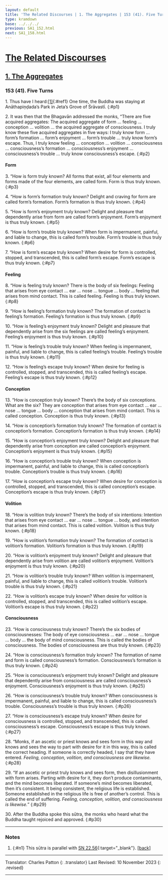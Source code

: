 ```yaml
---
layout: default
title: 'The Related Discourses | 1. The Aggregates | 153 (41). Five Turns'
type: kramdown
base: ../../../
previous: SA1_152.html
next: SA1_158.html
---
```


# [The Related Discourses](../index.html)
## [1. The Aggregates](index.html)
### 153 (41). Five Turns

1\. Thus have I heard:[\[1\]](#n1){:#ref1} One time, the Buddha was staying at Anāthapiṇḍada’s Park in Jeta’s Grove of Śrāvastī.
{:#p1}

2\. It was then that the Bhagavān addressed the monks, “There are five acquired aggregates: The acquired aggregate of form … feeling … conception … volition … the acquired aggregate of consciousness. I truly know these five acquired aggregates in five ways: I truly know form … form’s formation … form’s enjoyment … form’s trouble … truly know form’s escape. Thus, I truly know feeling … conception … volition … consciousness … consciousness’s formation … consciousness’s enjoyment … consciousness’s trouble … truly know consciousness’s escape.
{:#p2}

#### Form

3\. “How is form truly known? All forms that exist, all four elements and forms made of the four elements, are called form. Form is thus truly known.
{:#p3}

4\. “How is form’s formation truly known? Delight and craving for form are called form’s formation. Form’s formation is thus truly known.
{:#p4}

5\. “How is form’s enjoyment truly known? Delight and pleasure that dependently arise from form are called form’s enjoyment. Form’s enjoyment is thus truly known.
{:#p5}

6\. “How is form’s trouble truly known? When form is impermanent, painful, and liable to change, this is called form’s trouble. Form’s trouble is thus truly known.
{:#p6}

7\. “How is form’s escape truly known? When desire for form is controlled, stopped, and transcended, this is called form’s escape. Form’s escape is thus truly known.
{:#p7}

#### Feeling

8\. “How is feeling truly known? There is the body of six feelings: Feeling that arises from eye contact … ear … nose … tongue … body … feeling that arises from mind contact. This is called feeling. Feeling is thus truly known.
{:#p8}

9\. “How is feeling’s formation truly known? The formation of contact is feeling’s formation. Feeling’s formation is thus truly known.
{:#p9}

10\. “How is feeling’s enjoyment truly known? Delight and pleasure that dependently arise from the six feelings are called feeling’s enjoyment. Feeling’s enjoyment is thus truly known.
{:#p10}

11\. “How is feeling’s trouble truly known? When feeling is impermanent, painful, and liable to change, this is called feeling’s trouble. Feeling’s trouble is thus truly known.
{:#p11}

12\. “How is feeling’s escape truly known? When desire for feeling is controlled, stopped, and transcended, this is called feeling’s escape. Feeling’s escape is thus truly known.
{:#p12}

#### Conception

13\. “How is conception truly known? There’s the body of six conceptions. What are the six? They are conception that arises from eye contact … ear … nose … tongue … body … conception that arises from mind contact. This is called conception. Conception is thus truly known.
{:#p13}

14\. “How is conception’s formation truly known? The formation of contact is conception’s formation. Conception’s formation is thus truly known.
{:#p14}

15\. “How is conception’s enjoyment truly known? Delight and pleasure that dependently arise from conception are called conception’s enjoyment. Conception’s enjoyment is thus truly known.
{:#p15}

16\. “How is conception’s trouble truly known? When conception is impermanent, painful, and liable to change, this is called conception’s trouble. Conception’s trouble is thus truly known.
{:#p16}

17\. “How is conception’s escape truly known? When desire for conception is controlled, stopped, and transcended, this is called conception’s escape. Conception’s escape is thus truly known.
{:#p17}

#### Volition

18\. “How is volition truly known? There’s the body of six intentions: Intention that arises from eye contact … ear … nose … tongue … body, and intention that arises from mind contact. This is called volition. Volition is thus truly known.
{:#p18}

19\. “How is volition’s formation truly known? The formation of contact is volition’s formation. Volition’s formation is thus truly known.
{:#p19}

20\. “How is volition’s enjoyment truly known? Delight and pleasure that dependently arise from volition are called volition’s enjoyment. Volition’s enjoyment is thus truly known.
{:#p20}

21\. “How is volition’s trouble truly known? When volition is impermanent, painful, and liable to change, this is called volition’s trouble. Volition’s trouble is thus truly known.
{:#p21}

22\. “How is volition’s escape truly known? When desire for volition is controlled, stopped, and transcended, this is called volition’s escape. Volition’s escape is thus truly known.
{:#p22}

#### Consciousness

23\. “How is consciousness truly known? There’s the six bodies of consciousnesses: The body of eye consciousness … ear … nose … tongue … body … the body of mind consciousness. This is called the bodies of consciousness. The bodies of consciousness are thus truly known.
{:#p23}

24\. “How is consciousness’s formation truly known? The formation of name and form is called consciousness’s formation. Consciousness’s formation is thus truly known.
{:#p24}

25\. “How is consciousness’s enjoyment truly known? Delight and pleasure that dependently arise from consciousness are called consciousness’s enjoyment. Consciousness’s enjoyment is thus truly known.
{:#p25}

26\. “How is consciousness’s trouble truly known? When consciousness is impermanent, painful, and liable to change, this is called consciousness’s trouble. Consciousness’s trouble is thus truly known.
{:#p26}

27\. “How is consciousness’s escape truly known? When desire for consciousness is controlled, stopped, and transcended, this is called consciousness’s escape. Consciousness’s escape is thus truly known.
{:#p27}

28\. “Monks, if an ascetic or priest knows and sees form in this way and knows and sees the way to part with desire for it in this way, this is called the correct heading. If someone is correctly headed, I say that they have entered. <em>Feeling, conception, volition, and consciousness are likewise.</em>
{:#p28}

29\. “If an ascetic or priest truly knows and sees form, then disillusionment with form arises. Parting with desire for it, they don’t produce contaminants, and the mind becomes liberated. If someone’s mind becomes liberated, then it’s consistent. It being consistent, the religious life is established. Someone established in the religious life is free of another’s control. This is called the end of suffering. <em>Feeling, conception, volition, and consciousness is likewise.</em>”
{:#p29}

30\. After the Buddha spoke this sūtra, the monks who heard what the Buddha taught rejoiced and approved.
{:#p30}

---

### Notes

1. {:#n1} This sūtra is parallel with [SN 22.56](https://suttacentral.net/sn22.56){:target="_blank"}. [\[back\]](#ref1)

---

Translator: Charles Patton
{: .translator}
Last Revised: 10 November 2023
{: .revised}

---